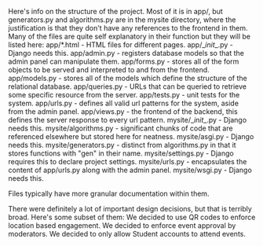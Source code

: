 Here's info on the structure of the project. Most of it is in app/, but generators.py and algorithms.py are in the mysite directory, where the justification is that they don't have any references to the frontend in them. Many of the files are quite self explanatory in their function but they will be listed here:
app/*.html - HTML files for different pages.
app/\__init__.py - Django needs this.
app/admin.py - registers database models so that the admin panel can manipulate them.
app/forms.py - stores all of the form objects to be served and interpreted to and from the frontend.
app/models.py - stores all of the models which define the structure of the relational database.
app/queries.py - URLs that can be queried to retrieve some specific resource from the server.
app/tests.py - unit tests for the system.
app/urls.py - defines all valid url patterns for the system, aside from the admin panel.
app/views.py - the frontend of the backend, this defines the server response to every url pattern.
mysite/\__init__.py - Django needs this.
mysite/algorithms.py - significant chunks of code that are referenced elsewhere but stored here for neatness.
mysite/asgi.py - Django needs this.
mysite/generators.py - distinct from algorithms.py in that it stores functions with "gen" in their name.
mysite/settings.py - Django requires this to declare project settings.
mysite/urls.py - encapsulates the content of app/urls.py along with the admin panel.
mysite/wsgi.py - Django needs this.

Files typically have more granular documentation within them.

There were definitely a lot of important design decisions, but that is terribly broad. Here's some subset of them:
We decided to use QR codes to enforce location based engagement.
We decided to enforce event approval by moderators.
We decided to only allow Student accounts to attend events.
